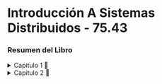 # Introducción A Sistemas Distribuidos - 75.43

### Resumen del Libro

<details>
 <summary>  Capitulo 1 🍾 </summary> 
 
 </br>

*host* o *end systems*: dispositivos conectados a la red (lapotot, tablet, reloj, etc).

Estos ultimos conectados por una red de *communication links* y *packet switches*.

![image](https://user-images.githubusercontent.com/71232328/160488180-daf2192f-ce6a-45b4-ac0f-9b4b0ba07cc0.png)

Los *links*  transmiten de acuerda a una *transmission rate* medida en bits/segundo.

*Packet*: paquete de informacion a ser enviado a través de la red.

El *packet switch* toma el *packet* que viene de su *comunication link* de entrada y lo redirecciona a uno de salida. Un *packet switch* puede ser un *router* (en *network core*) o un *link-layer switch*(en *acces network*).

El camino recorrido por el *packet* es el *route* o *path*.

#### Analogia

*packets* = camiones.
*comunication links* = rutas.
*packet switches* = intersecciones.

*end systems* accedent a internet a traves de *Internet Service Providers (ISPs)*. Cada *ISP* es en si mismo una red aparte. Los *ISPs* o *lower tier ISPs* estan interconectados por *upper tier ISP* (fibra optica).

Las piezas que componen internet corren protocolos para controlar envio y recepcion de datos. El *Transmission Control Protocol (TCP)* y *Internet Protocol (IP)* son los mas importantes. 

*internet standards* son desarrollados por la *IETF*. Estos documentos son llamados *request for comments (RFCs* y definen los protocolos

El internet tambíen puede ser descripto como una infraestructura que provee servicios a aplicaciones (*distributed applications*). Corren en *end systems*.
Los *end systems* proveen interfaces para *sockets* que especifican como solicitar y enviar informacion a otro *end system*

#### Protocolo

![image](https://user-images.githubusercontent.com/71232328/160490600-228c2304-3668-4ec8-883f-a11a39c9c6a2.png)

</br>

Un protocolo define el formato y orden de los mensajes a intercambiar entre dos o mas entidades en comunicacion, al igual que las acciones a tomar luego de enviar/recibir los mensajes
Ambos que se esten comunicando deben estar utilizando el mismo protocolo


*end systems* son también conocidos como *hosts*. Estos ultimos se dividen en clientes y servidores. La mayoria de los servidores residen en *data centers*

*access network*: la red que conecta fisicamente un *host* al primer *router* en su camino a otro *end system*

El acceso a internet residencial mas comun es por *digital suscriber line (DSL)* (en general lo provee la compañia de telefono, el modem usa la linea telefonica en este caso) y por cable.

![image](https://user-images.githubusercontent.com/71232328/160491855-2dd767ac-9f61-494a-b1af-6c0cfa0d3f2b.png)


</br>

Existen estándares para DSL que definen multiples *transmission rates*.

Por otra parte, los cables de acceso a internet hacen uso del cable del proveedor de television.

</br>

![image](https://user-images.githubusercontent.com/71232328/160492070-cf203c45-c8c1-4129-936f-73eaa410c91a.png)


</br>

requiere modems especiales para cable, en general conectados a la PC por un puertp *ethernet*. En estos casos los *packets* llegan a todos. Los *channel* de subida y bajada son compartidos.


Más veloz que los ultimos dos pero menos común en *fiber to home (FTTH)*.

*LAN (local area network)* es usada para conectar un *end system* al primer *router (edge)*. En general se hace via *ethernet switch*.

![image](https://user-images.githubusercontent.com/71232328/160492621-8adc1fa6-4871-415c-a273-36bc2eca2d63.png)


</br>

Tambien es posbile tener una *wireless LAN* basada en IEEE (*WIFI*)

![image](https://user-images.githubusercontent.com/71232328/160492779-54c7125b-1417-4739-84e9-0909ae515057.png)

*Wide-Area Wirelles acces: 3g and LTE*, mayor alcance que el wifi.

Los bits se propagan a través de un medio físico: par trenzado, coaxial, fibra optica, espectro radial, etc. Puede ser un medio guiado o no. En el primer caso las ondas son guiadas a traves de un medio fisico (cable). En el caso de no ser guiado, las ondas se propagan por la atmosfera y espacio (*wireless LAN*). Un par trenzado conocido es el *Unshielded twisted pair (UTP)*. El cable coaxial puede ser usado como un medio compartido. La fibra optica traslada pulsos de luz, pero los dispositivos opticos son muy costosos. Canales de transmision radial sufren mayor interferencia y tienen tres categorias: distancia corta, locales y largo alcance (kilometros). Canales de transmision satelital transmiten/reciben microondas en bandas de frecuencia determinadas, los satelites pueden ser geoestacionarios u orbitar más cerca de la tierra.

#### Core

*end systems* intercambian mensajes. Estos mensajes se dividen en *packets* para ser enviados. Cada *packet* viaja a través de *communication links* y *packet switches (routers or link-layer switches)*. Se transmite al *rate* del *communication link*. Entonces si el *rate* es R y el largo del *link* es L, el tiempo de transmisión es `L/R segundos`.

Los *packet switches* usan *store-and-forward transmission*. Debe recibir el *packet* entero antes de empezar a transmitirlo.

![image](https://user-images.githubusercontent.com/71232328/160494400-f1327cb7-36ba-471f-8a29-270b3957f523.png)

Por cada *link* que tiene el *packet switch*, va a tener un *output buffer* o *output queue* donde guarda *packets* que está a punto de enviar. Puede ocurrir que llegue un *packet* y deba esperar en el *output buffer* a que termine otro: *queuing delay*. Este delay depende de que tan congestionada esté la red.


![image](https://user-images.githubusercontent.com/71232328/160518735-493aef40-248d-4d2a-9d3c-3bcb698e71a6.png)

Si el *packet* llega y la cola está llena entonces ocurre una *packet loss*. O el que llega es dropeado o uno que ya está en la cola.

¿Cómo determina el *router* a donde enviar el *packet*?

Cada sistema tiene su direccion IP. En el header del *packet* va a figurar la ip de destino. Cada *router* examina esta porcion y se basa en una *forwarding table* para direccionar el *packet*. La tabla está creada en base a un *routing protocol*, por ejemplo el del camino más corto para determinar el próximo *router*.

También puede moverse data de otra manera que no es *packet switching*, sino *circuit switching*. En estos casos el *path* entre *end systems* se encuentra reservado por el tiempo que dure la comunicación, no ocurre esto en el caso previamente visto. Cuando dos *host* se quieren comunicar se establece una *end-to-end connection*, reservando el circuito que los une. Limita la cantidad de conexiones en simultaneo que se pueden tener.

En el caso de *packet switching* no se garantiza la llegada a destino del mismo, si que se dará el mayor esfuerzo.

Un circuito es implementado con una *frequency-division multiplexing (FDM)* o con una *time-division multiplexing (TDM)*. En la primera se le dedica una frecuencia a cada conexion. En el caso de *TDM* se le otorga a cada conexion una cantidad fija de tiempo.

![image](https://user-images.githubusercontent.com/71232328/160519904-75316e99-12f6-4652-b128-7928d8b5e7ab.png)

Circuitos dedicados tienen periodos silenciosos en los que se desperdician.

*Packet switching* es superior en eficiencia. Mientras que *circuit switching* reserva en el *link* desconociendo la demanda (desperdiciando espacio), *packet switching* reserva el *link* en base a la demanda.


Para conectar *ISPs* se hace una red de redes. El *access ISP* es *customer*, mientras que el *global transit ISP* es un proveedor.
Cada *access ISP* paga al *regional ISP* al que se conecta, quien a su vez paga al *tier-1 ISP* al cual se conecta. Este ultimo no paga a nadie ya que no se conecta a nadie.

Admemás en la red hay *PoP* (grupo de *routers* en la red del proveedor donde *customer ISPs* se pueden conectar a un *provider ISP*.
Para reducir costos, *customer ISPs* que sean vecinos pueden unirse (*peer*) siendo beneficioso para ambos. También existen *Internet Exchange Points (IXP)* donde multiples *ISPs* pueden unirse (*peer*).
Finalmente tenemos en la ultima capa los *content-provider netwroks*, por ejemplo google.

![image](https://user-images.githubusercontent.com/71232328/160521215-521f2157-3565-4bee-88c0-ef64db322dae.png)



*processing delay*: tiempo requerido para examinar el *packet* y ver a qué *link* dirigirlo.

*queuing delay*: tiempo que espera en la cola a ser transferido **(???????????? no era cuando recibia)**. Depende de la congestion.

*transmission delay*: `L/R`, siendo L el largo del *packet* y R la tasa de transimsion. Tiempo requerido en transmitir todos los bits por el *link*. No tiene nada que ver con la distancia entre *routers*.

*propagation delay*: una vez en el *link*, los bits deben llegar al proximo router. Depende de la distancia entre *routers* y el material. `d/s` siendo d la distancia y s la velocidad de propagación del *link*.

![image](https://user-images.githubusercontent.com/71232328/160522042-38efadca-e33d-4f32-99be-823be10f9dcd.png)

Sumados generan un *total nodal delay*

Si R es la tasa de transmision en bits/sec, **a** es la tasa de arribo de *packets*, L el largo de los packets entonces la tasa de arribo de bits es `L * a`. `L*a/R` es la intensidad del tráfico. Si `L*a/R > 1` entonces aumentará el *queuing delay*

![image](https://user-images.githubusercontent.com/71232328/160522582-09cc2afa-dc2b-4597-b1cd-4fff2c8ff5c5.png)

Una cola tiene capacidad finita. Si una *packet* llega a un *router* con la cola llena, va a ser un *drop*. En resumen, ese *packet* se pierde.

El delay entre *end systems* con N-1 *routers* entre ellos es `dend-end = N(dproc+dtrans+dprop+dqueuing)`.

*end-to-end throughput*: el instantaneo es la tasa en bits/sec a la que un host recibe un mensaje. Si envio de servidor a cliente: si la tasa de recepcion es más rapida que la de transmision entonces no va a poder transmitirlos igual de rápido que los recibe. En este caso Rc<Rs y el *end-to-end throughput* es Rc. Idealmente Rc>Rs y el *end-to-end throughput* es Rs.

![image](https://user-images.githubusercontent.com/71232328/160523899-188591c9-c409-4030-8e76-1d3522770391.png)

### Protocol Layering

cada protocolo se corresponde con una capa.

Protocolos de la capa de aplicacion siempre estan implementadas en software. La capa fisica y de linkeo son las encargadas de manejar la comunicacion en un link (en general Ethernet o WIFI asociadas con un *link*). La cpa de red es un mix entre fisica y hardware

![image](https://user-images.githubusercontent.com/71232328/160524387-999652a6-db64-4d99-9ed4-cc0fc7e4193f.png)

#### Capa de aplicaciones

donde residen las aplicaciones de red y sus protocolos como HTTP, SMTP, FTP, DNS. Se distribuye sobre muchos *end systems*. La aplicacion en uno intercambiendo *packets* con la aplicación en otro *host* siguiendo un protocolo. En esta capa la data son mensajes.

#### Capa de transporte

transporta los mensajes de la capa de aplicacion entre *end points*. Protocolos: TCP y UDP

#### Capa de red

Mueve los *packets* de la capa de red llamados *datagrams* de un *host* a otro. Protocolo IP, que define los campos en el *datagram*. También hay *routing protocols* para determinar las rutas que toman los *datagrams*.

#### Capa de linkeo

Para mover un *packet* entre un nodo y tro (*host* o *router*), la capa de red acude a la capa de linkeo. Aquí se pasa el *datagram* a la capa de linkeo, que lo lleva al proximo nodo, donde vuelve a la capa de red. Como ejemplo son Ethernet, Wifi. Un *datagram* puede ser manejado por distintos protocolos en la capa de linkeo.

#### Capa de física

Su trabajo es mover bits entre un nodo y el siguiente. Los protocolos dependen del medio (fibra, par trenzado, etc). Ethernet tiene varias protocolos en esta capa: una para par trenzado, otro para coaxial, fibnra, etc.

![image](https://user-images.githubusercontent.com/71232328/160525485-3d8082b6-c118-4180-8700-5750eb3e8fae.png)

Notar que routers y switches de la capa de linkeo no implementan todas las capas. En cada capa un *packet* tiene dos campos: *header* y *payload*. El ultimo es un *packet* de la capa anterior y *header* sirve para que la capa actual actue. A esto se llama encapsulacion.

### OSI

Otra forma de ver los protocolos distinta al *stack*.

![image](https://user-images.githubusercontent.com/71232328/160525375-169cb37b-6664-40fa-9a2a-4b125961864e.png)

Malware (?)



</details>


<details>
 
<summary> Capitulo 2 🍾</summary>
 
</br>
 
Al desarrollar una aplicación, hay que escribir software de tal manera que pueda correr en multiples sistemas (no es necesario en *routers* o *link-layer switches*, estos no funcionan en la capa de aplicación). La arquitectura de la aplicación está diseñada por el desarrollador, a diferencia de la arquitectura de la red. Esta puede ser cliente-servidor o *peer-to-peer*.

En la arquitectura cliente-servidor , siempre hay un *host* llamado servidor que recibe peticiones de otros *host* llamados clientes. En esta arquitectura los clientes no se comunican directamente entre si. El servidor tiene una dirección IP fija. Para aplicaciones con muchos clientes, se tiene un *data center* con varios *host* creando un servidor virtual grande.
 
En la arquitectura P2P no hay servidores dedicados, se basa en la comunicacion entre usuarios (ej: Torrent). Esta arquitectura es auto escalable.
 
### Comunicacion
 
Los que se comunican no son los programas, sino los procesos en diferentes (o el mismo) *end systes*. Lo hacen mediante mensajes. En general en una comunicacion, uno es el cliente y el otro el servidor. El que inicia la conexion es el cliente, el que espera a ser conectado, el servidor. Los mensajes se envian y reciben a través de una interfaz de software llamada *socket*. El *socket* es la interfaz entre la capa de aplicacion y la de transporte. También llamada *application programming interface (API)* entre la aplicacion y la red.
 
Para identificar al proceso que recibe mensajes debe tenerse la direccion del host (IP) y un algo que identifique al proceso receptor en el host de destino. Al host lo define la dirección IP (32 bits). Para identificar al proceso, su utiliza el número de puerto.
 
La aplicacion envia mensajes por el socket, la capa de transporte debe llevarlos al socket de destino. Un protocolo de la capa de transporte puede ofrecer varios servicios:

* *Reliable Data Transfer*: asegura que no habrá pérdida de paquetes. Si no lo asegura, esto puede ser tolerable para ciertas aplicaciones (*loss-tolerant applications*) pero no para otras como son las aplicaciones multimedia
* *Throughput*: asegura una tasa mínima de **r** bits/sec. Las aplicaciones que requieren una tasa especifica son *bandwidth-sensitive applications*. Las que no so *elastic applications*.
* *Timing*: un tiempo máximo de arribo del paquete desde que sale hasta que llega al socket receptor (delay).
* *Security*: puede proveer mas de un servicio de seguridad. Puede encriptar los datos al salir y desencriptarlos al llegar.
 
### Servicios de transporte provistos por internet
 
Las redes TCP/IP tienen 2 protocolos de transporte: UDP y TCP.
 
Servicios de TCP:

* *Connection-oriented servide*: cliente y servidor intercambian informacion antes de que empiezen a fluir los mensajes de la aplicacion (*handshake*). Luego de esto se dice que existe la conexion TCP. Pueden enviarse mensajes al mismo tiempo. Una vez finalizada, debe destruirse la conexion.
* *Reliable data transfer*: se va a enviar toda la data sin errores y en orden.
* *congestion-control mechanism*
 
*TCP-enhanced-with-SSL (Secure Sockets Layer)* agrega seguridad (encripta, autenticacion de *end point*, etc).
 
Servicios de UDP:
 
* *connectionless*: no hay *handshake*
* *unreliable data transfer*: no garantiza que llege el mensaje. Pueden llegar en desorden
* No tiene mecanismo de control de congestion
* El lado que envia, puede hacerlo al *rate* que quiera.
 
En ambos casos, no se proveen servicios para *throughput* y *timing*.
 
### Protocolos de capa de aplicación
 
Definen como los procesos de aplicaciones se envian mensajes entre ellas:
* tipo (request o respuesta)
* Sintaxis (campos)
* Semantica (qué contienen los campos)
* Reglas para cuándo enviar y recibir mensajes

## Web y HTTP
 
*HyperText Transfer Protocol (HTTP)* se implementa en el cliente y en el servidor. Web browsers implementan el lado del cliente y Web Servers el lado del servidor. HTTP usa TCP como protocolo de transporte.
 
![image](https://user-images.githubusercontent.com/71232328/160632290-47bcc71e-05ac-40d4-b088-564287af5e29.png)

El servidor no guarda informacion del cliente, por lo que se dice que HTTP es *stateless protocol*.
 
### Tipos de conexiones
 
Cuando hay interacciones cliente-servidor debe definirse si las request/respuesta van en la misma conexion TCP (*persistent connections*) o en distintas (*non-persistent connections*). Por default HTTP usa *persistent connections*. En *non-persistent connections* puede ocurrir cierto paralelismo.

*Round-trip-time (RTT)*: tiempo que le toma a un paquete viajar desde el cliente al servidor y volver. Incluye delay de propagacion, delay de cola y de procesamiento.
 
![image](https://user-images.githubusercontent.com/71232328/160634079-c4d20bf4-45b9-46e4-9f0a-c5f635d36eb8.png)
 
Se observa que cada conexion tiene un delay de 2 RTT, gran contra en *non-persistent connections*.
 
## Formato del mensjae HTTP
 
Hay dos tipos de mensaje: request y respuesta
 
* Request: primer linea es la *request line*, tiene 3 campos: metodo (GET, POST, HEAD, PUT, DELETE), URL y version de HTTP. Las lineas que siguen son *header lines*. La de Host especifica el host donde reside el objeto, en connection va el tipo de conexion, en *user-agent* va el browser y en *accept-language* va el lenguaje que prefiere el usuario (varios headers mas como este)
 
 ![image](https://user-images.githubusercontent.com/71232328/160635494-45571e96-5f4a-4a81-9fa3-ad910fec6afd.png)

El campo *entity* va lleno cuando se usa el método POST enviando info. También puede ir en la URL con un método GET. El HEAD se utiliza para debugging. PUT es para subir objetos a servidores web
 
* Respuesta: tiene una *status line* (3 campos: version del protocolo, codigo de status y el mensaje de status), seis *header lines* y un *entity body* (contiene lo que se pidió en el request). Las *header lines*: *date* tiene hora y dia en que el servidor envia data, *Server* indica que servidor generó el mensaje, *Last modified* indica el momento de creacion o última modificacion del objeto, *Content-Lenght* indica el largo del *body* y *Content-type* el tipo del body (HTML por ej). El status code puede ser varios: 200 es OK, 301 es que el objecto fue removido, 400 es bad request, 404 no encontrado, etc. Visitar https://http.cat/.
 
 ![image](https://user-images.githubusercontent.com/71232328/160636893-f80a5076-f769-44e2-9875-012d6659b7b6.png)
 
 ### Interacción Usuario-Servidor
 
##### Cookies
 
HTTP es *sateless* pero usa cookies para trackear a los usuarios. Esta tecnologia tiene 4 componentes:
 
* Cookie Header line en respuesta de HTTP (Set-Cookie: <identificador>)
* Cookie Header line en request de HTTP (Cookie: <identificador>)
* archivo cookie guardado en el *end system* y manejado por el browser
* base de datos en la pagina de internet.
 
 ![image](https://user-images.githubusercontent.com/71232328/160638156-1558a839-3a47-47ca-92df-29930aaef2c7.png)

 
 ##### Web Caching
 
 El cache de la web (*proxy server*) guarda copias de objetos recientemente *requested*. Antes de establecer TCP con servidor, se establece con el *Web Cache* y se ve si tiene el objeto deseado. si lo tiene, se envia en una respuesta HTTP. Sino, la *Web Cache* establece una conexion TCP con el servidor, envia una request y al recibir una respuesta la envia al usuario, previamente almacenando una copia.

![image](https://user-images.githubusercontent.com/71232328/160639015-5b6e00be-4d9d-43b2-88e4-59e4e807aeec.png)
 
 El *Web cache* hace la conexion más rapida y reduce el trafico hacia el servidor. *Content Distribution Networks (CDNs)*. Una compañia CDN instala caches a lo largo de todo internet.
Aparece un problema, el objecto en la cache puede estar desactualizado. Aparece el GET condicional, que agrega campo *If-Modified-Since*. El cache envia al server un request con este campo, indicando al servidor que envie un nuevo objecto si la fecha en que fue modificado es distinta a la del request de la cache (304 not modified status code)
 
 ![image](https://user-images.githubusercontent.com/71232328/160639460-651fe762-7f7a-4664-93d1-b25894394221.png)

## Mail en Internet
 
3 componentes:
* *User agents*: permite a los usuarios leer, responder, enviar, guardar y escribir mensajes (Outlook)
* *mail servers*: Aqui se envian los mensajes, donde son colocados en una cola de salida. Cuando un usuario quiere leer, el agente lo recupera de este servidor. Aqui estan las *mailbox*.
* *Simple Mail Transfer Protocol (SMTP)*
 
![image](https://user-images.githubusercontent.com/71232328/160641013-5ab15568-4fc0-4502-be9c-1893ca8a87f6.png)

 Si un servidor no puede enviar un mensaje, lo guarda en una cola de mensajes y lo intenta un tiempo despues.
 
SMTP es el principal protocolo de la capa de aplicaciones para mails. Usa *reliable data transfer* de TCP. Tiene un lado cliente (envia) y otro servidor(mail server). Ambos lados residen en todos los *mail servers*. SMTP restringe a ASCII de  7 bits.

![image](https://user-images.githubusercontent.com/71232328/160644403-b1b54b24-6979-48d4-816b-91c74f01f175.png)

SMTP tiene *handshake* donde se indica las direcciones de email de ambos.
Comandos del cliente: HELO, MAIL FROM, RCPT TO, DATA, QUIT, CRLF.CRLF (linea vacia). *telnet* sirve para establecer conexion TCP entre localhost y *mail server*.
 
En comparación, HTTP es un *pull protocol*, alguien sube data a la web para que varios *pulleen* del server cuando quieran. Por el contrario, SMTP es mas bién *push protocol*, donde el que envia el mensaje lo *pushea* al *mail server* del receptor. Otra es que SMTP restringe a ASCIIs de 7 bits, HTTP no. HTTP encapsula cada objeto en su mensaje de respuesta, SMTP envia todos en un mensaje.

En el header de SMTP van a aparecer: FROM, TO, SUBJECT. SMTP es un *push protocol*, entonces cómo obtiene el receptor sus mails del servidor? hay varios protocolos para esto: *Post Office Protocol version 3(POP3)*, *Internet Mail Acces Protocol (IMAP)* y HTTP:

* POP3: una vez establecida la conexion TCP tiene 3 fases. En *authorization*, envia contraseña y usuario (user <uuario> pass <contraseña>). En *transaction*, recupera el mensaje y otros comandos (list, retr, dele, quit). En *update*, termina la sesión POP3 y el servidor elimina los mails marcados para este fin. Posibles respuestas del servidor a todos los comandos: OK, ERR. POP3 no guarda información entre sesiones.
* IMAP: POP3 no permite al usuario crear carpetas remotas y asignarle mensajes. IMAP asocia cada mensaje con una carpeta (INBOX cuando llega el mensaje, luego puede moverse a otra). IMAP mantiene informacion del usaurio entre sesiones. También permite obtener porciones de mensajes (solo el header por ej).
* HTTP: Hotmail, donde el *user agent* es un web browser. Se usa para enviar y recibir a los servidores un mensaje HTTP.
 
## DNS: Directory Service
 
Para identificar un *host* se usan *hostnames*, pero estos nombres no permiten conocer su locacion en el internet. Entonces se los identifica con las direcciones IP (4 bytes), separados por "." donde cada byte en decimal va de 0 a 255. Es jerárquica. El DNS traduce de *hostname* a IP. DNS es una base de datos distribuida implementada en una jerarquoia de servidores DNS y un protocolo de la capa de aplicacion que permite a los *hosts* realizar consultas a la base de datos. DNS corre sobre UDP.DNS es usada por otro protocolos como HTTP y SMTP. La maquina del usuario hace de cliente. Luego de obtener la IP, el browser inicia la conexion TCP. DNS agrega delay.
Servicios que provee DNS:
 
* *Host aliasing*: mas de un nombre o alias. El mas completo es el canonico
* *mail server aliasing*: por ej yahoo.com
* *load distribution*: permite asociar varias IPs a un nombre canónico para distribuir la carga en varios servidores que repliquen lo mismo

No conviene un servidor DNS centralizado:
 * Falla y se cae todo
 * Volumen de tráfico
 * Distancia al servidor centralizado
 * Mantenimiento, actualizando constantemente para un host nuevo
 
Entonces se usa una base de datos descentralizada y jerárquica:
 * servidores DNS raiz: dan IP de los TLD DNS servers
 * *top-level domain (TLD) DNS servers*: devuelven IP de los *authorative DNS servers*
 * *authoritative DNS servers*: mapea el nombre de los hosts a su IP.
 
![image](https://user-images.githubusercontent.com/71232328/160653358-023c279d-bd3f-4376-8e43-265c05137b90.png)

 El cliente contacta a un servidor raiz, que devuelve direcciones IP para serividores TLD con cierto dominio (com). El cliente luego contacta uno de estos, que devuelve direccion IP de un servidor *authorative* para cierta direccion (amazon.com). finalmente el cliente contacta un servidor *authorative* de la pagina (amazon.com) que devuelve la IP del host requerido (www. amazon. com). 
 
 Además, cada ISP tien un servidor DNS local. Actúa como un proxy y forwardea la consulta a un servidor raiz.
 
 ![image](https://user-images.githubusercontent.com/71232328/160654734-f7f1413a-8d7a-4f8e-bed7-735d4c79a665.png)

 Las *querys* son recursivas e iterativas. Recursivas por piden que se obtenga el mapeo en su nombre, iterativas porque responden inmediatamente. *querys* de DNS pueden ser recursivas o iterativas.
 
 ![image](https://user-images.githubusercontent.com/71232328/160655196-18c555d5-a09d-4e82-8355-98b000ddccc0.png)

 
 #### DNS Caching
 
 Para mejorar el delay del sistema DNS y disminuir los mensajes DNS. Se *cachea* el par *hostname*/IP. Esta tarea la realiza el servidor local DNS
 
 #### Mensjaes DNS
 
 Los servidores DNS almacenan *resource records (RRs)*. Cada respuesta DNS lleva uno o mas de estos: (Name, Value, Type, TTL).
 
 * TTL: *time to live*, cuando borrarlo de la cache.
 * Tipo: si es A, name es hostname y value es IP. Si es NS, name es domain y value es hostname de *authorative DNS server*. Si es CNAME, value es el *hostname* canonico y name el alias. Si es MX, vale es nombre canonico del servidor de mail con alias en name
 
 Formato del mensaje:
 
 ![image](https://user-images.githubusercontent.com/71232328/160656495-d382134f-d730-4af3-bb31-9714f60c48a8.png)

 * Primeros 12 bytes son el header
 * Question: información acerca de la *query* realizada. name, type.
 * Answer: contiene RRs. Cada uno con Type, value y TTL
 * Authority Section: tiene RRs de *authorative servers*
 * Additional section: otros RRs que sirven de ayuda
 
 #### Poner RRs en una base de datos
 
 Se registra el dominio en una empresa *registrar* que lo pone en la base de datos DNS. Se registran en los TLD un tipo NS y otra A. Suponiendo se pasan 2 hostnames y dos IPs. También podria ser MX para un mail.
 
 ## Peer-to-Peer File Distribution
 
 
 ![image](https://user-images.githubusercontent.com/71232328/160658320-70011a61-7c83-45cd-8deb-a4f5fca36604.png)
 
 Cada *peer* puede redistribuir una parte de un archivo grande. El tiempo de distribuicion es el tiempo que le lleva al archivo llegar a todos. En una cliente servidor va a ser el que le lleve al cliente con la menor tasa de descarga o lo que le lleve al servidor si tiene menor tasa de envio. Sube linealmente con la cantidad de clientes. En P2P, es mas complicado de calcular. Primero el servidor debe enviar aunque sea 1 vez todos los bits del archivo. La tasa de subida es la del servidor mas la de los peers

 ![image](https://user-images.githubusercontent.com/71232328/160659048-1ec3206f-f611-43bf-80c5-f773ce7d8b6c.png)

 #### BitTorrent
 
 Todos los *peers* participando de la distribucion de un archivo son el *torrent*. El tamaño estandar de las porciones a distribuir es 256kb. Una vez que un *peer* obtiene todo el archivo puede irse o quedarse en el torrent ayudando a la subida del archivo
 
 ![image](https://user-images.githubusercontent.com/71232328/160659398-eb886069-994b-4a1b-a4b7-151d62fc72b6.png)
Cada torrent tiene un nodo llamado *tracker*. Cuando un *peer* se suma al *torrent*, se registra con el *tracker*, informando periodicamente si sigue en el torrent o no. Al sumarse a un torrent, se le envian los IPs de los *peers* (no todos) al recien llegado. Se intentan generar conexiones TCP con todos. De estos *peers* es de quien se obtienen las porciones del archivo. Primero va a pedir de los que no tiene, los que menos se repitan entre los vecinos (*rarest first*). Para enviar porciones de archivo, se prioriza a los que esten suministrando data a la tasa más alta. Se elige a los 4 *peers* (*Unchoked*) que mas rapido esten suministrando data y se les envia. Esto se calcula cada 10 segundos. Además cada 30 segundos se elige un *peer* al azar (*optmistically unchoked*).
 
 Otra aplicacion de P2P es *Distributed Hash Table (DHT)*. Es una base de datos distribuida entre los *peers*
 
 ## Streaming de video y distribucion de contenido
 
 Cuanto más alto el bitrate, mejor la calidad del video. 4K precisa aprox 10Mbps. Se crean varias compresiones y se envian a distintas tasas. El usuario elige cual ver en base a su ancho de banda.
 
 En HTTP streaming el video se guarda en un servidor HTTP. En el lado del cliente, una vez que se pasa un umbral en el buffer de recepcion se empieza a reproducir el video. La contra es que todos los clientes reciben los mismo auqnue tengan distinto ancho de banda. Surge el *Dynamic Adaptive Streamig over HTTP (DASH)*, el video se *encodea* en distintas versiones cada una con un bitrate distinto (distinta calidad. El cliente solicita porciones del video dinamicamente (cuando el ancho de banda es alto solicita mejor calidad y viceversa). Cada version del video se guarda en el server HTTP con una URL distinta. En el server HTTP hay un *manifest file* con las URL a estas versiones.
 
 #### Content Distribution Network (CDN)
 
 Casi todas las plataformas de streaming usan CDN. Servidores repartidos geograficamente que almacenan copias multimedia. CDN puede ser privado (Google) o *third-party*.
 Politicas de ubicacion:
 * *Enter Deep*: colocar servidores en access ISPs. Se está mas cerca de los *end systems*. Muy distribuido, mas dificil de mantener.
 * *Bring Home*: servidores en menos lugares (por ej IXPs). Mas fácil de mantener a expensas de un mayor delay
 
 Cuando se hace una request de un video, CDN la intercepta y determina el servidor CDN más conveniente y redirecciona la request. La intersepcion se logra haciendo uso de la DNS. 
 
 ![image](https://user-images.githubusercontent.com/71232328/160663016-832a77c1-3f8f-4cd8-8cce-34fc2fed32a7.png)
 
 Como determinar el cluster de CDN más conveniente? *cluster selection strategy*:
 
 * Más cercano geograficamente
 * *real time measurements*: toman medidas del delay para determinar el más cercano en cuanto a tiempo y no distancia

 También es posible el caso de P2P streaming, muy similar a lo comentado en la seccion de P2P
 
 ## Socket Programming
 
 2 tipos de aplicaciones de red: una opera bajo un especifico protocolo estandar (RFC) y otro que no, donde el porotocolo de la capa de aplicacion es determinado por el equipo de desarrollo. Debe definirse si usar TCP o UDP.
 
 
 En UDP, el paquete tiene direccion de destino (IP). Tambien se debe indiar el puerto para identificar al proceso en el host de destino.
 
 ![image](https://user-images.githubusercontent.com/71232328/160672250-bfa8c588-2b0e-46c9-be6c-68705ab7af78.png)

### Aplicacion UDP
 
Del lado del cliente
 
```python
# traigo el modulo socket
from socket import * 
 
# defino nombre de host (IP o hostname) y puerto 
serverName = ’hostname’
serverPort = 12000
 
# Crea socket
# AF_INET : IPv4, SOCK_DGRAM: UDP
clientSocket = socket(AF_INET, SOCK_DGRAM)
 
# Mensaje a enviar, capturo lo que tipee el usuario
message = raw_input(’Input lowercase sentence:’)
 
# Envio el mensaje, previamente transformandolo de string a byte
clientSocket.sendto(message.encode(),(serverName, serverPort))
 
# Recibo respuesta del servidor
modifiedMessage, serverAddress = clientSocket.recvfrom(2048)

print(modifiedMessage.decode())
 
# Cierro el socket
clientSocket.close()
 
```
 
Del lado del Servidor

```python
 
from socket import *

serverPort = 12000

serverSocket = socket(AF_INET, SOCK_DGRAM)

# Asigna el puerto al socket
serverSocket.bind((’’, serverPort))
 
print(”The server is ready to receive”)
while True:
 # Recibo del  cliente
 message, clientAddress = serverSocket.recvfrom(2048)
 # Convierte mensaje a string, pasa a uppercase
 modifiedMessage = message.decode().upper()
 # Envia el string encodeandolo previamente
 serverSocket.sendto(modifiedMessage.encode(), clientAddress)

```
 
### Aplicacion TCP
 
A diferencia de UDP, una vez establecida la conexion, no hace falta aclarar la direccion IP de destino en cada paquete.
 
 ![image](https://user-images.githubusercontent.com/71232328/160673843-36d457db-5f88-4bb7-9399-0b66e88f0e80.png)

Lado del cliente


```python

 from socket import *
serverName = ’servername’
serverPort = 12000

# SOCK_STREAM: TCP
clientSocket = socket(AF_INET, SOCK_STREAM)

# Establece conexion TCP. El handshake ocurre aca
clientSocket.connect((serverName, serverPort))
sentence = raw_input(’Input lowercase sentence:’)

# Notar no se aclara la dirección IP destino
clientSocket.send(sentence.encode())
modifiedSentence = clientSocket.recv(1024)
print(’From Server: ’, modifiedSentence.decode())

# Genera un mensaje TCP al TCP en el servidor
clientSocket.close()


```

![image](https://user-images.githubusercontent.com/71232328/160674039-75f416c6-83ae-47bb-a07b-f5cad85da805.png)


Del lado del servidor


```python

from socket import *
serverPort = 12000
serverSocket = socket(AF_INET, SOCK_STREAM)

# Es el socket de bienvenida
serverSocket.bind((’’, serverPort))

# Esperamos a que un socket cliente "toque la puerta".
 
serverSocket.listen(1)
print(’The server is ready to receive’)
while True:
 
 # Cuando un cliente "toca la puerta" se invoca accept(), que crea un nuevo
 # socket en el servidor dedicado a ese cliente en particular
 connectionSocket, addr = serverSocket.accept()
 sentence = connectionSocket.recv(1024).decode()
 capitalizedSentence = sentence.upper()
 connectionSocket.send(capitalizedSentence.encode())
 
 # Cerramos el socket dedicado al cliente, pero el de bienvenida
 # sigue abierto, por lo que pueden conectarse nuevos clientes
 connectionSocket.close()

```










 
</details>




